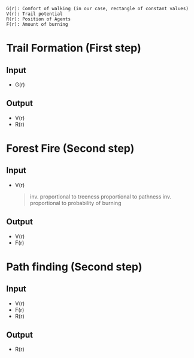 	G(r): Comfort of walking (in our case, rectangle of constant values)
	V(r): Trail potential
	R(r): Position of Agents
	F(r): Amount of burning

# Trail Formation (First step)
## Input
-	G(r)

## Output
-	V(r)
-	R(r)

# Forest Fire (Second step)
## Input
-	V(r)
	> inv. proportional to treeness
	>      proportional to pathness
	> inv. proportional to probability of burning

## Output
-	V(r)
-	F(r)

# Path finding (Second step)
## Input
-	V(r)
-	F(r)
-	R(r)

## Output
-	R(r)
